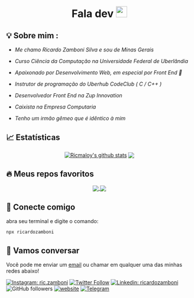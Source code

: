
<h1 align="center" >Fala dev  <img src="https://media.giphy.com/media/hvRJCLFzcasrR4ia7z/giphy.gif" width="30px"></h1>

## 💡 Sobre mim :
 - *Me chamo Ricardo Zamboni Silva e sou de Minas Gerais* 

 - *Curso Ciência da Computação na Universidade Federal de Uberlândia* 
 
 - *Apaixonado por Desenvolvimento Web, em especial por Front End 💙* 
 
 - *Instrutor de programação do Uberhub CodeClub ( C / C++ )*
 
 - *Desenvolvedor Front End na Zup Innovation*
 
 - *Caixista na Empresa Computaria*
 
 - *Tenho um irmão gêmeo que é idêntico à mim*

## 📈 Estatísticas

<div align="center">
 <a href="https://github.com/Ricmaloy/github-readme-stats">
 <img align="center" src="https://github-readme-stats.vercel.app/api?username=Ricmaloy&show_icons=true&include_all_commits=true&theme=react&hide_border=true" alt="Ricmaloy's github stats"/></a> <a display="block" href="https://github.com/Ricmaloy/github-readme-stats"><img align="center" src="https://github-readme-stats.vercel.app/api/top-langs/?username=Ricmaloy&layout=compact&theme=react&hide_border=true" /></a>
</div>

## 🔥 Meus repos favoritos

<div align="center">
 <a href="https://github.com/Ricmaloy/FalaDev">
  <img align="center" src="https://github-readme-stats.vercel.app/api/pin/?username=Ricmaloy&repo=FalaDev&theme=react&hide_border=true" />
</a>
<a href="https://github.com/Ricmaloy/capputeeno">
  <img align="center" src="https://github-readme-stats.vercel.app/api/pin/?username=Ricmaloy&repo=capputeeno&theme=react&hide_border=true" />
</a>
 
</div>


## 🍻 Conecte comigo
  abra seu terminal e digite o comando:

```bash
npx ricardozamboni
```

## :speech_balloon: Vamos conversar  

Você pode me enviar um [email](mailto:ricardozamboni021@gmail.com) ou chamar em qualquer uma das minhas redes abaixo!

[![Instagram: ric.zamboni](https://img.shields.io/badge/Instagram-E4405F?style=flat-square&logo=instagram&logoColor=white&link=https://www.instagram.com/carine.batatafrita)](https://www.instagram.com/ric.zamboni)
[![Twitter Follow](https://img.shields.io/twitter/follow/ricardozamboni_?label=Twitter)](https://twitter.com/intent/follow?screen_name=ricardozamboni_)
[![Linkedin: ricardozamboni](https://img.shields.io/badge/-Linkedin-blue?style=flat-square&logo=Linkedin&logoColor=white&link=https://www.linkedin.com/in/ricardo-zamboni-3906471b3/)](https://www.linkedin.com/in/ricardo-zamboni-3906471b3/)
![GitHub followers](https://img.shields.io/github/followers/Ricmaloy?label=Follow&style=social)
[![website](https://img.shields.io/badge/Website-46a2f1.svg?&style=flat-square&logo=Google-Chrome&logoColor=white&link=https://ricardozamboni.vercel.app/)](https://ricardozamboni.vercel.app/)
[![Telegram](https://img.shields.io/badge/Telegram-2CA5E0?style=flat-square&logo=telegram&logoColor=white&link=https://t.me/riczamboni
)](https://t.me/riczamboni)

